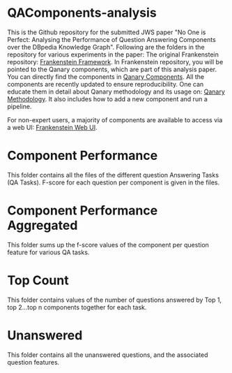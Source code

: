 # QAComponents-analysis
This is the Github repository for the submitted JWS paper "No One is Perfect: Analysing the Performance of Question Answering Components over the DBpedia Knowledge Graph".
Following are the folders in the repository for various experiments in the paper: The original Frankenstein repository: [Frankenstein Framework](https://github.com/WDAqua/Frankenstein).
In Frankenstein repository, you will be pointed to the Qanary components, which are part of this analysis paper. You can directly find the components in [Qanary Components](https://github.com/WDAqua/Qanary-question-answering-components). All the components are recently updated to ensure reproducibility. 
One can educate them in detail about Qanary methodology and its usage on: [Qanary Methodology](https://github.com/WDAqua/Qanary). It also includes how to add a new component and run a pipeline. 

For non-expert users, a majority of components are available to access via a web UI: [Frankenstein Web UI](http://frankenstein.qanary-qa.com/).

# Component Performance

This folder contains all the files of the different question Answering Tasks (QA Tasks). F-score for each question per component
is given in the files.

# Component Performance Aggregated
This folder sums up the f-score values of the component per question feature for various QA tasks.

# Top Count
This folder contains values of the number of questions answered by Top 1, top 2...top n components together for each task.

# Unanswered
This folder contains all the unanswered questions, and the associated question features.


